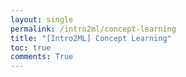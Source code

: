 ```yaml
---
layout: single
permalink: /intro2ml/concept-learning
title: "[Intro2ML] Concept Learning"
toc: true
comments: True
---
```

